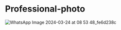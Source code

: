 # Professional-photo
![WhatsApp Image 2024-03-24 at 08 53 48_fe6d238c](https://github.com/Al3ias/Professional-photo/assets/127734123/65c9240b-0e3f-40bd-ba4a-a4acb1a75b4f)
